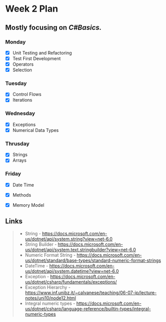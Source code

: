 # Week 2 Plan

## Mostly focusing on _C#Basics._

### Monday
- [x] Unit Testing and Refactoring
- [x] Test First Development
- [x] Operators
- [x] Selection

### Tuesday
- [x] Control Flows
- [x] Iterations

### Wednesday
- [x] Exceptions
- [x] Numerical Data Types

### Thrusday
- [x] Strings
- [x] Arrays

### Friday
- [x] Date Time
- [x] Methods
- [x] Memory Model



## Links
> - String - https://docs.microsoft.com/en-us/dotnet/api/system.string?view=net-6.0
> - String Builder - https://docs.microsoft.com/en-us/dotnet/api/system.text.stringbuilder?view=net-6.0
> - Numeric Format String - https://docs.microsoft.com/en-us/dotnet/standard/base-types/standard-numeric-format-strings 
> - DateTime - https://docs.microsoft.com/en-us/dotnet/api/system.datetime?view=net-6.0
> - Exception - https://docs.microsoft.com/en-us/dotnet/csharp/fundamentals/exceptions/
> - Exception Hierarchy - https://www.inf.unibz.it/~calvanese/teaching/06-07-ip/lecture-notes/uni10/node12.html
> - Integral numeric types - https://docs.microsoft.com/en-us/dotnet/csharp/language-reference/builtin-types/integral-numeric-types
